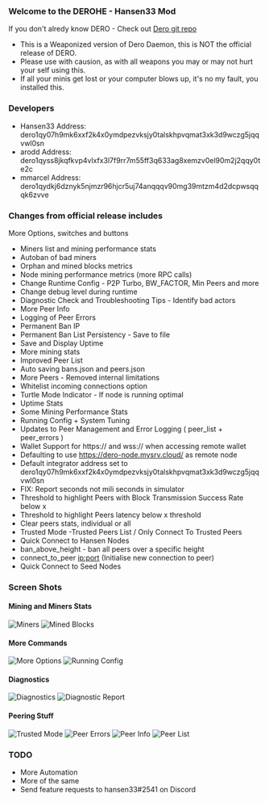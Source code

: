 ### Welcome to the DEROHE - Hansen33 Mod

If you don't alredy know DERO - Check out [Dero git repo](https://github.com/deroproject/derohe)

* This is a Weaponized version of Dero Daemon, this is NOT the official release of DERO.
* Please use with causion, as with all weapons you may or may not hurt your self using this.
* If all your minis get lost or your computer blows up, it's no my fault, you installed this.

### Developers

 * Hansen33   Address: dero1qy07h9mk6xxf2k4x0ymdpezvksjy0talskhpvqmat3xk3d9wczg5jqqvwl0sn
 * arodd      Address: dero1qyss8jkqfkvp4vlxfx3l7f9rr7m55ff3q633ag8xemzv0el90m2j2qqy0te2c
 * mmarcel    Address: dero1qydkj6dznyk5njmzr96hjcr5uj74anqqqv90mg39mtzm4d2dcpwsqqqk6zvve

### Changes from official release includes

 More Options, switches and buttons 

 * Miners list and mining performance stats
 * Autoban of bad miners
 * Orphan and mined blocks metrics
 * Node mining performance metrics (more RPC calls)
 * Change Runtime Config - P2P Turbo, BW_FACTOR, Min Peers and more
 * Change debug level during runtime
 * Diagnostic Check and Troubleshooting Tips - Identify bad actors
 * More Peer Info
 * Logging of Peer Errors
 * Permanent Ban IP
 * Permanent Ban List Persistency - Save to file
 * Save and Display Uptime
 * More mining stats
 * Improved Peer List
 * Auto saving bans.json and peers.json
 * More Peers - Removed internal limitations
 * Whitelist incoming connections option
 * Turtle Mode Indicator - If node is running optimal
 * Uptime Stats
 * Some Mining Performance Stats
 * Running Config + System Tuning
 * Updates to Peer Management and Error Logging ( peer_list + peer_errors )
 * Wallet Support for https:// and wss:// when accessing remote wallet
 * Defaulting to use https://dero-node.mysrv.cloud/ as remote node
 * Default integrator address set to dero1qy07h9mk6xxf2k4x0ymdpezvksjy0talskhpvqmat3xk3d9wczg5jqqvwl0sn
 * FIX: Report seconds not mili seconds in simulator
 * Threshold to highlight Peers with Block Transmission Success Rate below x
 * Threshold to highlight Peers latency below x threshold
 * Clear peers stats, individual or all
 * Trusted Mode -Trusted Peers List / Only Connect To Trusted Peers
 * Quick Connect to Hansen Nodes 
 * ban_above_height - ban all peers over a specific height
 * connect_to_peer <ip:port> (Initialise new connection to peer)
 * Quick Connect to Seed Nodes 

### Screen Shots

#### Mining and Miners Stats

![Miners](https://dero-node.mysrv.cloud/images/miner_stats.png)
![Mined Blocks](https://dero-node.mysrv.cloud/images/mined_blocks.png)

#### More Commands

![More Options](https://dero-node.mysrv.cloud/images/more-options.png)
![Running Config](https://dero-node.mysrv.cloud/images/running-config.png)

#### Diagnostics

![Diagnostics](https://dero-node.mysrv.cloud/images/diagnostics.png)
![Diagnostic Report](https://dero-node.mysrv.cloud/images/diagnostic_report.png)

#### Peering Stuff

![Trusted Mode](https://dero-node.mysrv.cloud/images/trusted_mode.png)
![Peer Errors](https://dero-node.mysrv.cloud/images/peer_errors.png)
![Peer Info](https://dero-node.mysrv.cloud/images/peer_info.png)
![Peer List](https://dero-node.mysrv.cloud/images/peer_list.png)

### TODO

 * More Automation
 * More of the same
 * Send feature requests to hansen33#2541 on Discord



